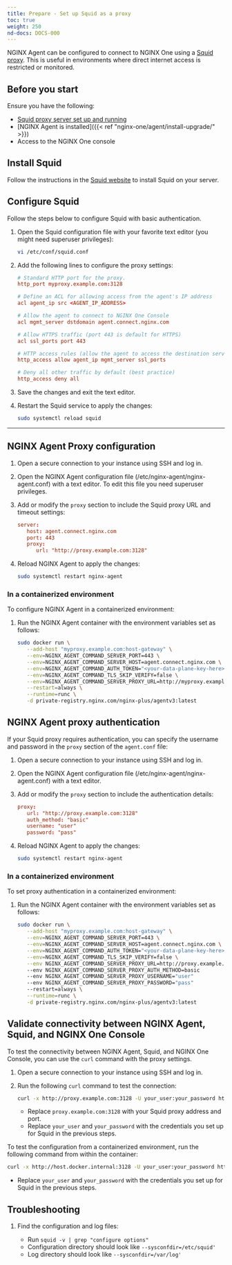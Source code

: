 ```yaml
---
title: Prepare - Set up Squid as a proxy
toc: true
weight: 250
nd-docs: DOCS-000
---
```


NGINX Agent can be configured to connect to NGINX One using a [Squid proxy](https://www.squid-cache.org/). This is useful in environments where direct internet access is restricted or monitored.

## Before you start

Ensure you have the following:

- [Squid proxy server set up and running](https://wiki.squid-cache.org/SquidFaq/InstallingSquid)
- [NGINX Agent is installed]({{< ref "nginx-one/agent/install-upgrade/" >}})
- Access to the NGINX One console

## Install Squid

Follow the instructions in the [Squid website](https://wiki.squid-cache.org/SquidFaq/BinaryPackages) to install Squid on your server.


## Configure Squid

Follow the steps below to configure Squid with basic authentication.

1. Open the Squid configuration file with your favorite text editor (you might need superuser privileges):

   ```sh
   vi /etc/conf/squid.conf
   ```

1. Add the following lines to configure the proxy settings:

   ```conf
   # Standard HTTP port for the proxy.
   http_port myproxy.example.com:3128

   # Define an ACL for allowing access from the agent's IP address
   acl agent_ip src <AGENT_IP_ADDRESS>

   # Allow the agent to connect to NGINX One Console
   acl mgmt_server dstdomain agent.connect.nginx.com

   # Allow HTTPS traffic (port 443 is default for HTTPS)
   acl ssl_ports port 443

   # HTTP access rules (allow the agent to access the destination server through the proxy)
   http_access allow agent_ip mgmt_server ssl_ports

   # Deny all other traffic by default (best practice)
   http_access deny all
   ```


1. Save the changes and exit the text editor.
1. Restart the Squid service to apply the changes:

   ```sh
   sudo systemctl reload squid
   ```

---

## NGINX Agent Proxy configuration

1. Open a secure connection to your instance using SSH and log in.
1. Open the NGINX Agent configuration file (/etc/nginx-agent/nginx-agent.conf) with a text editor. To edit this file you need superuser privileges.
1. Add or modify the `proxy` section to include the Squid proxy URL and timeout settings:

   ```conf
   server:
      host: agent.connect.nginx.com
      port: 443
      proxy:
         url: "http://proxy.example.com:3128"
   ```

1. Reload NGINX Agent to apply the changes:

    ```sh
    sudo systemctl restart nginx-agent
    ```

### In a containerized environment

To configure NGINX Agent in a containerized environment:

1. Run the NGINX Agent container with the environment variables set as follows:

   ```sh
   sudo docker run \
      --add-host "myproxy.example.com:host-gateway" \
      --env=NGINX_AGENT_COMMAND_SERVER_PORT=443 \
      --env=NGINX_AGENT_COMMAND_SERVER_HOST=agent.connect.nginx.com \
      --env=NGINX_AGENT_COMMAND_AUTH_TOKEN="<your-data-plane-key-here>" \
      --env=NGINX_AGENT_COMMAND_TLS_SKIP_VERIFY=false \
      --env=NGINX_AGENT_COMMAND_SERVER_PROXY_URL=http://myproxy.example.com:3128 \
      --restart=always \
      --runtime=runc \
      -d private-registry.nginx.com/nginx-plus/agentv3:latest
   ```


## NGINX Agent proxy authentication

If your Squid proxy requires authentication, you can specify the username and password in the `proxy` section of the `agent.conf` file:

1. Open a secure connection to your instance using SSH and log in.
1. Open the NGINX Agent configuration file (/etc/nginx-agent/nginx-agent.conf) with a text editor.
1. Add or modify the `proxy` section to include the authentication details:

   ```conf
   proxy:
      url: "http://proxy.example.com:3128"
      auth_method: "basic"
      username: "user"
      password: "pass"
   ```

1. Reload NGINX Agent to apply the changes:

    ```sh
    sudo systemctl restart nginx-agent
    ```

### In a containerized environment

To set proxy authentication in a containerized environment:

1. Run the NGINX Agent container with the environment variables set as follows:


   ```sh
   sudo docker run \
      --add-host "myproxy.example.com:host-gateway" \
      --env=NGINX_AGENT_COMMAND_SERVER_PORT=443 \
      --env=NGINX_AGENT_COMMAND_SERVER_HOST=agent.connect.nginx.com \
      --env=NGINX_AGENT_COMMAND_AUTH_TOKEN="<your-data-plane-key-here>" \
      --env=NGINX_AGENT_COMMAND_TLS_SKIP_VERIFY=false \
      --env NGINX_AGENT_COMMAND_SERVER_PROXY_URL=http://proxy.example.com:3128
      --env NGINX_AGENT_COMMAND_SERVER_PROXY_AUTH_METHOD=basic
      --env NGINX_AGENT_COMMAND_SERVER_PROXY_USERNAME="user"
      --env NGINX_AGENT_COMMAND_SERVER_PROXY_PASSWORD="pass"
      --restart=always \
      --runtime=runc \
      -d private-registry.nginx.com/nginx-plus/agentv3:latest
   ```

## Validate connectivity between NGINX Agent, Squid, and NGINX One Console

To test the connectivity between NGINX Agent, Squid, and NGINX One Console, you can use the `curl` command with the proxy settings.

1. Open a secure connection to your instance using SSH and log in.
1. Run the following `curl` command to test the connection:
   ```sh
   curl -x http://proxy.example.com:3128 -U your_user:your_password https://agent.connect.nginx.com/api/v1/agents
   ```

   - Replace `proxy.example.com:3128` with your Squid proxy address and port.
   - Replace `your_user` and `your_password` with the credentials you set up for Squid in the previous steps.

To test the configuration from a containerized environment, run the following command from within the container:

   ```sh
   curl -x http://host.docker.internal:3128 -U your_user:your_password https://agent.connect.nginx.com/api/v1/agents
   ```

   - Replace `your_user` and `your_password` with the credentials you set up for Squid in the previous steps.

## Troubleshooting

1. Find the configuration and log files:

   - Run `squid -v | grep "configure options"`
   - Configuration directory should look like `--sysconfdir=/etc/squid'`
   - Log directory should look like `--sysconfdir=/var/log'`

